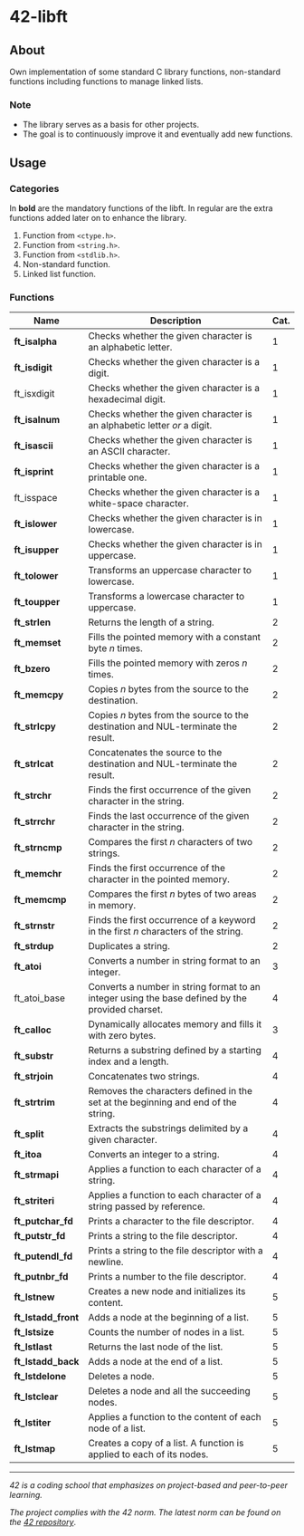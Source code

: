 # 42-libft

## About
Own implementation of some standard C library functions, non-standard functions including functions to manage linked lists.

### Note
- The library serves as a basis for other projects.
- The goal is to continuously improve it and eventually add new functions.

<!--
## Getting started
### Prerequisites
### Installation
-->

## Usage

### Categories

In **bold** are the mandatory functions of the libft.
In regular are the extra functions added later on to enhance the library.

1. Function from `<ctype.h>`.  
2. Function from `<string.h>`.  
3. Function from `<stdlib.h>`.  
4. Non-standard function.
5. Linked list function.

### Functions

|Name|Description|Cat.|
|---|---|---|
|**ft_isalpha**|Checks whether the given character is an alphabetic letter.|1|
|**ft_isdigit**|Checks whether the given character is a digit.|1|
|ft_isxdigit|Checks whether the given character is a hexadecimal digit.|1|
|**ft_isalnum**|Checks whether the given character is an alphabetic letter *or* a digit.|1|
|**ft_isascii**|Checks whether the given character is an ASCII character.|1|
|**ft_isprint**|Checks whether the given character is a printable one.|1|
|ft_isspace|Checks whether the given character is a white-space character.|1|
|**ft_islower**|Checks whether the given character is in lowercase.|1|
|**ft_isupper**|Checks whether the given character is in uppercase.|1|
|**ft_tolower**|Transforms an uppercase character to lowercase.|1|
|**ft_toupper**|Transforms a lowercase character to uppercase.|1|
|**ft_strlen**|Returns the length of a string.|2|
|**ft_memset**|Fills the pointed memory with a constant byte *n* times.|2|
|**ft_bzero**|Fills the pointed memory with zeros *n* times.|2|
|**ft_memcpy**|Copies *n* bytes from the source to the destination.|2|
|**ft_strlcpy**|Copies *n* bytes from the source to the destination and NUL-terminate the result.|2|
|**ft_strlcat**|Concatenates the source to the destination and NUL-terminate the result.|2|
|**ft_strchr**|Finds the first occurrence of the given character in the string.|2|
|**ft_strrchr**|Finds the last occurrence of the given character in the string.|2|
|**ft_strncmp**|Compares the first *n* characters of two strings.|2|
|**ft_memchr**|Finds the first occurrence of the character in the pointed memory.|2|
|**ft_memcmp**|Compares the first *n* bytes of two areas in memory.|2|
|**ft_strnstr**|Finds the first occurrence of a keyword in the first *n* characters of the string.|2|
|**ft_strdup**|Duplicates a string.|2|
|**ft_atoi**|Converts a number in string format to an integer.|3|
|ft_atoi_base|Converts a number in string format to an integer using the base defined by the provided charset.|4|
|**ft_calloc**|Dynamically allocates memory and fills it with zero bytes.|3|
|**ft_substr**|Returns a substring defined by a starting index and a length.|4|
|**ft_strjoin**|Concatenates two strings.|4|
|**ft_strtrim**|Removes the characters defined in the set at the beginning and end of the string.|4|
|**ft_split**|Extracts the substrings delimited by a given character.|4|
|**ft_itoa**|Converts an integer to a string.|4|
|**ft_strmapi**|Applies a function to each character of a string.|4|
|**ft_striteri**|Applies a function to each character of a string passed by reference.|4|
|**ft_putchar_fd**|Prints a character to the file descriptor.|4|
|**ft_putstr_fd**|Prints a string to the file descriptor.|4|
|**ft_putendl_fd**|Prints a string to the file descriptor with a newline.|4|
|**ft_putnbr_fd**|Prints a number to the file descriptor.|4|
|**ft_lstnew**|Creates a new node and initializes its content.|5|
|**ft_lstadd_front**|Adds a node at the beginning of a list.|5|
|**ft_lstsize**|Counts the number of nodes in a list.|5|
|**ft_lstlast**|Returns the last node of the list.|5|
|**ft_lstadd_back**|Adds a node at the end of a list.|5|
|**ft_lstdelone**|Deletes a node.|5|
|**ft_lstclear**|Deletes a node and all the succeeding nodes.|5|
|**ft_lstiter**|Applies a function to the content of each node of a list.|5|
|**ft_lstmap**|Creates a copy of a list. A function is applied to each of its nodes.|5|


<!--## Roadmap-->
<!--## Contributing-->
<!--## License-->
<!--## Contact-->
<!--## Aknowledgements-->

---
*42 is a coding school that emphasizes on project-based and peer-to-peer learning.*

*The project complies with the 42 norm. The latest norm can be found on the [42 repository](https://github.com/42School/norminette/tree/master/pdf)*.